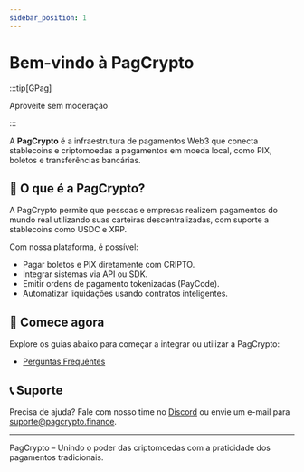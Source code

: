 ```yaml
---
sidebar_position: 1
---
```


# Bem-vindo à PagCrypto

:::tip[GPag]

Aproveite sem moderação

:::

A **PagCrypto** é a infraestrutura de pagamentos Web3 que conecta stablecoins e criptomoedas a pagamentos em moeda local, como PIX, boletos e transferências bancárias.

## 🚀 O que é a PagCrypto?

A PagCrypto permite que pessoas e empresas realizem pagamentos do mundo real utilizando suas carteiras descentralizadas, com suporte a stablecoins como USDC e XRP.

Com nossa plataforma, é possível:
- Pagar boletos e PIX diretamente com CRIPTO.
- Integrar sistemas via API ou SDK.
- Emitir ordens de pagamento tokenizadas (PayCode).
- Automatizar liquidações usando contratos inteligentes.

## 🔧 Comece agora

Explore os guias abaixo para começar a integrar ou utilizar a PagCrypto:

- [Perguntas Frequêntes](/docs/category/faq)

## 📞 Suporte

Precisa de ajuda? Fale com nosso time no [Discord](https://discord.gg/vhvXnKuARg) ou envie um e-mail para suporte@pagcrypto.finance.

---

PagCrypto – Unindo o poder das criptomoedas com a praticidade dos pagamentos tradicionais.
